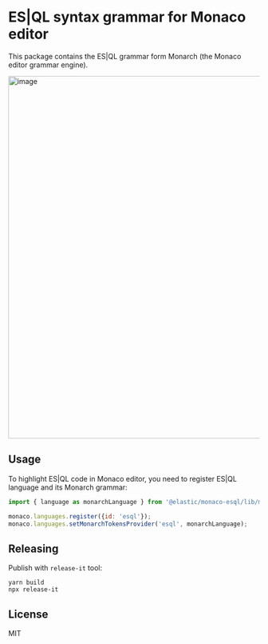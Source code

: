 # ES|QL syntax grammar for Monaco editor

This package contains the ES|QL grammar form Monarch (the Monaco editor
grammar engine).

<img width="725" alt="image" src="https://github.com/user-attachments/assets/a725841e-68d6-4765-aa29-54a3062e6a3e" />


## Usage

To highlight ES|QL code in Monaco editor, you need to register ES|QL language
and its Monarch grammar:

```js
import { language as monarchLanguage } from '@elastic/monaco-esql/lib/monarch-shared';

monaco.languages.register({id: 'esql'});
monaco.languages.setMonarchTokensProvider('esql', monarchLanguage);
```


## Releasing

Publish with `release-it` tool:

```
yarn build
npx release-it
```


## License

MIT
